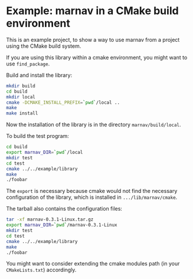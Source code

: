 Example: marnav in a CMake build environment
============================================

This is an example project, to show a way to use marnav from a project
using the CMake build system.

If you are using this library within a cmake environment, you might
want to use `find_package`.

Build and install the library:

```bash
mkdir build
cd build
mkdir local
cmake -DCMAKE_INSTALL_PREFIX=`pwd`/local ..
make
make install
```

Now the installation of the library is in the directory `marnav/build/local`.

To build the test program:
```bash
cd build
export marnav_DIR=`pwd`/local
mkdir test
cd test
cmake ../../example/library
make
./foobar
```

The `export` is necessary because cmake would not find the necessary
configuration of the library, which is installed in `.../lib/marnav/cmake`.

The tarball also contains the configuration files:
```bash
tar -xf marnav-0.3.1-Linux.tar.gz
export marnav_DIR=`pwd`/marnav-0.3.1-Linux
mkdir test
cd test
cmake ../../example/library
make
./foobar
```

You might want to consider extending the cmake modules path (in your `CMakeLists.txt`)
accordingly.


